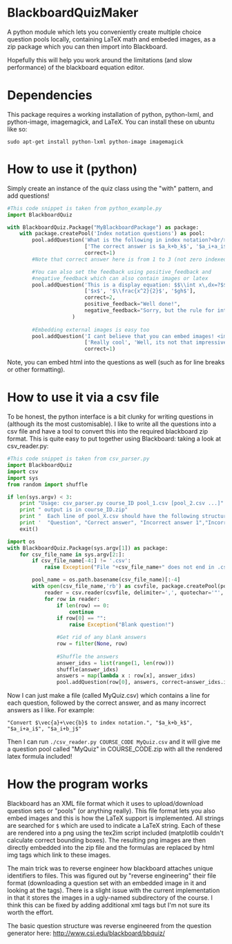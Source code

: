 # BlackboardQuizMaker

A python module which lets you conveniently create multiple choice
question pools locally, containing LaTeX math and embeded images, as a
zip package which you can then import into Blackboard.

Hopefully this will help you work around the limitations (and slow
performance) of the blackboard equation editor.

# Dependencies

This package requires a working installation of python, python-lxml,
and python-image, imagemagick, and LaTeX. You can install these on
ubuntu like so:

```
sudo apt-get install python-lxml python-image imagemagick 
```

# How to use it (python)
Simply create an instance of the quiz class using the "with" pattern, and add questions!
```python
#This code snippet is taken from python_example.py
import BlackboardQuiz

with BlackboardQuiz.Package("MyBlackboardPackage") as package:
    with package.createPool('Index notation questions') as pool:
        pool.addQuestion('What is the following in index notation?<br/> $\\vec{a}+\\vec{b}$',
                         ['The correct answer is $a_k+b_k$', '$a_i+a_i$', '$a_i+b_j$'],
                         correct=1)
        #Note that correct answer here is from 1 to 3 (not zero indexed)

        #You can also set the feedback using positive_feedback and
        #negative_feedback which can also contain images or latex
        pool.addQuestion('This is a display equation: $$\\int x\,dx=?$$',
                         ['$x$', '$\\frac{x^2}{2}$', '$gh$'],
                         correct=2,
                         positive_feedback="Well done!",
                         negative_feedback="Sorry, but the rule for integration is $\\int x^n\\,dx=\\frac{x^{n+1}}{n+1}$ for $n\\neq -1$"
                     )
    
        #Embedding external images is easy too
        pool.addQuestion('I cant believe that you can embed images! <img src="example_image.png"> Cool huh?',
                         ['Really cool', 'Well, its not that impressive, its basic functionality', 'Blackboard sucks'],
                         correct=1)        
```

Note, you can embed html into the questions as well (such as for line
breaks or other formatting).

# How to use it via a csv file

To be honest, the python interface is a bit clunky for writing
questions in (although its the most customisable). I like to write all
the questions into a csv file and have a tool to convert this into the
required blackboard zip format. This is quite easy to put together
using Blackboard: taking a look at csv_reader.py:

```python
#This code snippet is taken from csv_parser.py
import BlackboardQuiz
import csv
import sys
from random import shuffle

if len(sys.argv) < 3:
    print "Usage: csv_parser.py course_ID pool_1.csv [pool_2.csv ...]"
    print " output is in course_ID.zip"
    print "  Each line of pool_X.csv should have the following structure"
    print '  "Question", "Correct answer", "Incorrect answer 1","Incorrect answer 2",...'
    exit()

import os
with BlackboardQuiz.Package(sys.argv[1]) as package:
    for csv_file_name in sys.argv[2:]:
        if csv_file_name[-4:] != '.csv':
            raise Exception("File "+csv_file_name+" does not end in .csv!")

        pool_name = os.path.basename(csv_file_name)[:-4]
        with open(csv_file_name,'rb') as csvfile, package.createPool(pool_name) as pool:
            reader = csv.reader(csvfile, delimiter=',', quotechar='"', skipinitialspace=True)
            for row in reader:
                if len(row) == 0:
                    continue
                if row[0] == "":
                    raise Exception("Blank question!")

                #Get rid of any blank answers
                row = filter(None, row)
                
                #Shuffle the answers
                answer_idxs = list(range(1, len(row)))
                shuffle(answer_idxs)
                answers = map(lambda x : row[x], answer_idxs)
                pool.addQuestion(row[0], answers, correct=answer_idxs.index(1)+1)
```

Now I can just make a file (called MyQuiz.csv) which contains a line
for each question, followed by the correct answer, and as many
incorrect answers as I like. For example:

```
"Convert $\vec{a}+\vec{b}$ to index notation.", "$a_k+b_k$", "$a_i+a_i$", "$a_i+b_j$"
```

Then I can run `./csv_reader.py COURSE_CODE MyQuiz.csv` and it will give me a
question pool called "MyQuiz" in COURSE_CODE.zip with all the rendered
latex formula included!

# How the program works

Blackboard has an XML file format which it uses to upload/download
question sets or "pools" (or anything really). This file format lets
you also embed images and this is how the LaTeX support is
implemented. All strings are searched for `$` which are used to
indicate a LaTeX string. Each of these are rendered into a png using
the tex2im script included (matplotlib couldn't calculate correct
bounding boxes). The resulting png images are then directly embedded
into the zip file and the formulas are replaced by html img tags which
link to these images.

The main trick was to reverse engineer how blackboard attaches unique
identifiers to files. This was figured out by "reverse engineering"
their file format (downloading a question set with an embedded image
in it and looking at the tags). There is a slight issue with the
current implementation in that it stores the images in a ugly-named
subdirectory of the course. I think this can be fixed by adding
additional xml tags but I'm not sure its worth the effort.

The basic question structure was reverse engineered from the question
generator here: http://www.csi.edu/blackboard/bbquiz/
